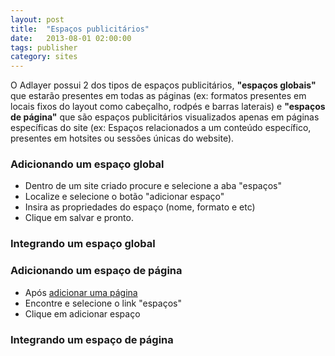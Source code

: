 ```yaml
---
layout: post
title:  "Espaços publicitários"
date:   2013-08-01 02:00:00
tags: publisher
category: sites
---
```


O Adlayer possui 2 dos tipos de espaços publicitários, **"espaços globais"** que estarão presentes em todas as páginas (ex: formatos presentes em locais fixos do layout como cabeçalho, rodpés e barras laterais) e **"espaços de página"** que são espaços publicitários visualizados apenas em páginas específicas do site (ex: Espaços relacionados a um conteúdo específico, presentes em hotsites ou sessões únicas do website).

### Adicionando um espaço global
* Dentro de um site criado procure e selecione a aba "espaços"
* Localize e selecione o botão "adicionar espaço"
* Insira as propriedades do espaço (nome, formato e etc)
* Clique em salvar e pronto.

### Integrando um espaço global

### Adicionando um espaço de página
* Após [adicionar uma página](/sites/pages)
* Encontre e selecione o link "espaços"
* Clique em adicionar espaço

### Integrando um espaço de página